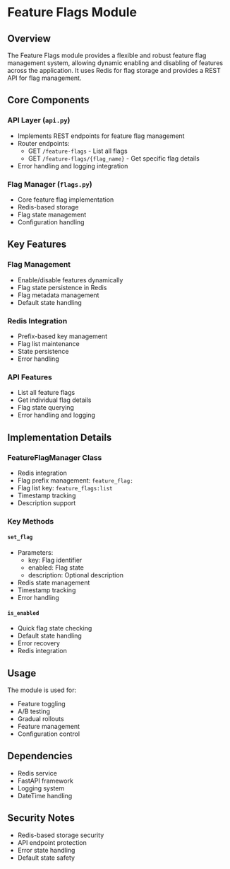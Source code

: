 # Feature Flags Module

## Overview
The Feature Flags module provides a flexible and robust feature flag management system, allowing dynamic enabling and disabling of features across the application. It uses Redis for flag storage and provides a REST API for flag management.

## Core Components

### API Layer (`api.py`)
- Implements REST endpoints for feature flag management
- Router endpoints:
  - GET `/feature-flags` - List all flags
  - GET `/feature-flags/{flag_name}` - Get specific flag details
- Error handling and logging integration

### Flag Manager (`flags.py`)
- Core feature flag implementation
- Redis-based storage
- Flag state management
- Configuration handling

## Key Features

### Flag Management
- Enable/disable features dynamically
- Flag state persistence in Redis
- Flag metadata management
- Default state handling

### Redis Integration
- Prefix-based key management
- Flag list maintenance
- State persistence
- Error handling

### API Features
- List all feature flags
- Get individual flag details
- Flag state querying
- Error handling and logging

## Implementation Details

### FeatureFlagManager Class
- Redis integration
- Flag prefix management: `feature_flag:`
- Flag list key: `feature_flags:list`
- Timestamp tracking
- Description support

### Key Methods

#### `set_flag`
- Parameters:
  - key: Flag identifier
  - enabled: Flag state
  - description: Optional description
- Redis state management
- Timestamp tracking
- Error handling

#### `is_enabled`
- Quick flag state checking
- Default state handling
- Error recovery
- Redis integration

## Usage
The module is used for:
- Feature toggling
- A/B testing
- Gradual rollouts
- Feature management
- Configuration control

## Dependencies
- Redis service
- FastAPI framework
- Logging system
- DateTime handling

## Security Notes
- Redis-based storage security
- API endpoint protection
- Error state handling
- Default state safety
